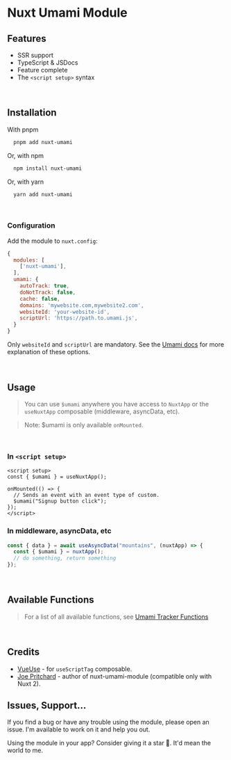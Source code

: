 # Nuxt Umami Module

## Features

- SSR support
- TypeScript & JSDocs
- Feature complete
- The `<script setup>` syntax

<br>

## Installation

With pnpm

```bash
  pnpm add nuxt-umami
```

Or, with npm

```bash
  npm install nuxt-umami
```

Or, with yarn

```bash
  yarn add nuxt-umami
```

<br>

### Configuration

Add the module to `nuxt.config`:

```javascript
{
  modules: [
    ['nuxt-umami'],
  ],
  umami: {
    autoTrack: true,
    doNotTrack: false,
    cache: false,
    domains: 'mywebsite.com,mywebsite2.com',
    websiteId: 'your-website-id',
    scriptUrl: 'https://path.to.umami.js',
  }
}
```

Only `websiteId` and `scriptUrl` are mandatory. See the [Umami docs](https://umami.is/docs/tracker-configuration) for more explanation of these options.

<br>

## Usage

> You can use `$umami` anywhere you have access to `NuxtApp` or the `useNuxtApp` composable (middleware, asyncData, etc).

> Note: $umami is only available `onMounted`.

<br>

### In `<script setup>`

```vue
<script setup>
const { $umami } = useNuxtApp();

onMounted(() => {
  // Sends an event with an event type of custom.
  $umami("Signup button click");
});
</script>
```

### In middleware, asyncData, etc

```javascript
const { data } = await useAsyncData("mountains", (nuxtApp) => {
  const { $umami } = nuxtApp();
  // do something, return something
});
```

<br>

## Available Functions

> For a list of all available functions, see [Umami Tracker Functions](https://umami.is/docs/tracker-functions)

<br>

## Credits

- [VueUse](https://github.com/vueuse/vueuse) - for `useScriptTag` composable.
- [Joe Pritchard](https://github.com/joe-pritchard/nuxt-umami-module) - author of nuxt-umami-module (compatible only with Nuxt 2).

## Issues, Support...

If you find a bug or have any trouble using the module, please open an issue. I'm available to work on it and help you out.
<br>

Using the module in your app? Consider giving it a star 🌟. It'd mean the world to me.
